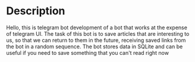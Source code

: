<h1>Description</h1>

Hello, this is telegram bot development of a bot that works at the expense of telegram UI. 
The task of this bot is to save articles that are interesting to us, so that we can return to them in the future, 
receiving saved links from the bot in a random sequence. The bot stores data in SQLite and can be useful 
if you need to save something that you can't read right now
